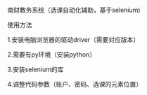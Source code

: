 # 
南财教务系统（选课自动化辅助，基于selenium)  

使用方法  

1.安装电脑浏览器的驱动driver（需要对应版本）

2.需要有py环境（安装python）

3.安装selenium的库

4.调整代码参数（账户、密码、选课的元素位置）
